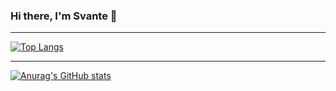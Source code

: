 ### Hi there, I'm Svante 👋
--- 

[![Top Langs](https://github-readme-stats.vercel.app/api/top-langs/?username=svante2001)](https://github.com/anuraghazra/github-readme-stats)

---
[![Anurag's GitHub stats](https://github-readme-stats.vercel.app/api?username=anuraghazra)](https://github.com/anuraghazra/github-readme-stats)
